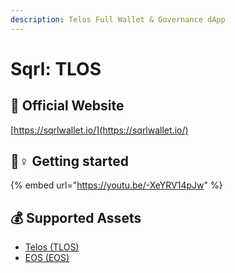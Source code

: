 ```yaml
---
description: Telos Full Wallet & Governance dApp
---
```


# Sqrl: TLOS

## 🚀 Official Website

[https://sqrlwallet.io/](https://sqrlwallet.io/)

## 🧙♀ Getting started

{% embed url="https://youtu.be/-XeYRV14pJw" %}

## 💰 Supported Assets

* [Telos \(TLOS\)](../../coins/overview-tlos/)
* [EOS \(EOS\)](../../coins/overview-eos/)

